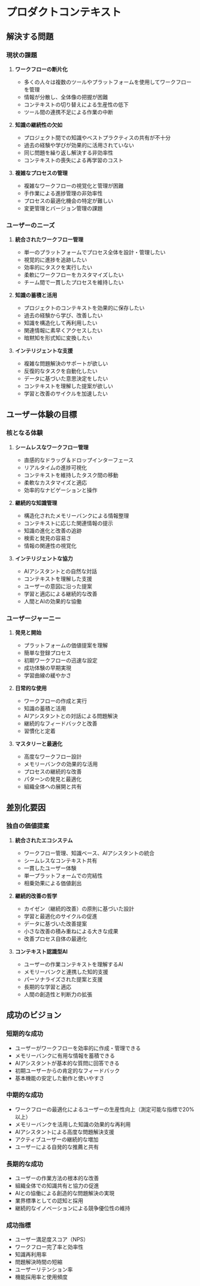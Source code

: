 # プロダクトコンテキスト

## 解決する問題

### 現状の課題
1. **ワークフローの断片化**
   - 多くの人々は複数のツールやプラットフォームを使用してワークフローを管理
   - 情報が分散し、全体像の把握が困難
   - コンテキストの切り替えによる生産性の低下
   - ツール間の連携不足による作業の中断

2. **知識の継続性の欠如**
   - プロジェクト間での知識やベストプラクティスの共有が不十分
   - 過去の経験や学びが効果的に活用されていない
   - 同じ問題を繰り返し解決する非効率性
   - コンテキストの喪失による再学習のコスト

3. **複雑なプロセスの管理**
   - 複雑なワークフローの視覚化と管理が困難
   - 手作業による進捗管理の非効率性
   - プロセスの最適化機会の特定が難しい
   - 変更管理とバージョン管理の課題

### ユーザーのニーズ
1. **統合されたワークフロー管理**
   - 単一のプラットフォームでプロセス全体を設計・管理したい
   - 視覚的に進捗を追跡したい
   - 効率的にタスクを実行したい
   - 柔軟にワークフローをカスタマイズしたい
   - チーム間で一貫したプロセスを維持したい

2. **知識の蓄積と活用**
   - プロジェクトのコンテキストを効果的に保存したい
   - 過去の経験から学び、改善したい
   - 知識を構造化して再利用したい
   - 関連情報に素早くアクセスしたい
   - 暗黙知を形式知に変換したい

3. **インテリジェントな支援**
   - 複雑な問題解決のサポートが欲しい
   - 反復的なタスクを自動化したい
   - データに基づいた意思決定をしたい
   - コンテキストを理解した提案が欲しい
   - 学習と改善のサイクルを加速したい

## ユーザー体験の目標

### 核となる体験
1. **シームレスなワークフロー管理**
   - 直感的なドラッグ＆ドロップインターフェース
   - リアルタイムの進捗可視化
   - コンテキストを維持したタスク間の移動
   - 柔軟なカスタマイズと適応
   - 効率的なナビゲーションと操作

2. **継続的な知識管理**
   - 構造化されたメモリーバンクによる情報整理
   - コンテキストに応じた関連情報の提示
   - 知識の進化と改善の追跡
   - 検索と発見の容易さ
   - 情報の関連性の視覚化

3. **インテリジェントな協力**
   - AIアシスタントとの自然な対話
   - コンテキストを理解した支援
   - ユーザーの意図に沿った提案
   - 学習と適応による継続的な改善
   - 人間とAIの効果的な協働

### ユーザージャーニー
1. **発見と開始**
   - プラットフォームの価値提案を理解
   - 簡単な登録プロセス
   - 初期ワークフローの迅速な設定
   - 成功体験の早期実現
   - 学習曲線の緩やかさ

2. **日常的な使用**
   - ワークフローの作成と実行
   - 知識の蓄積と活用
   - AIアシスタントとの対話による問題解決
   - 継続的なフィードバックと改善
   - 習慣化と定着

3. **マスタリーと最適化**
   - 高度なワークフロー設計
   - メモリーバンクの効果的な活用
   - プロセスの継続的な改善
   - パターンの発見と最適化
   - 組織全体への展開と共有

## 差別化要因

### 独自の価値提案
1. **統合されたエコシステム**
   - ワークフロー管理、知識ベース、AIアシスタントの統合
   - シームレスなコンテキスト共有
   - 一貫したユーザー体験
   - 単一プラットフォームでの完結性
   - 相乗効果による価値創出

2. **継続的改善の哲学**
   - カイゼン（継続的改善）の原則に基づいた設計
   - 学習と最適化のサイクルの促進
   - データに基づいた改善提案
   - 小さな改善の積み重ねによる大きな成果
   - 改善プロセス自体の最適化

3. **コンテキスト認識型AI**
   - ユーザーの作業コンテキストを理解するAI
   - メモリーバンクと連携した知的支援
   - パーソナライズされた提案と支援
   - 長期的な学習と適応
   - 人間の創造性と判断力の拡張

## 成功のビジョン

### 短期的な成功
- ユーザーがワークフローを効率的に作成・管理できる
- メモリーバンクに有用な情報を蓄積できる
- AIアシスタントが基本的な質問に回答できる
- 初期ユーザーからの肯定的なフィードバック
- 基本機能の安定した動作と使いやすさ

### 中期的な成功
- ワークフローの最適化によるユーザーの生産性向上（測定可能な指標で20%以上）
- メモリーバンクを活用した知識の効果的な再利用
- AIアシスタントによる高度な問題解決支援
- アクティブユーザーの継続的な増加
- ユーザーによる自発的な推薦と共有

### 長期的な成功
- ユーザーの作業方法の根本的な改善
- 組織全体での知識共有と協力の促進
- AIとの協働による創造的な問題解決の実現
- 業界標準としての認知と採用
- 継続的なイノベーションによる競争優位性の維持

### 成功指標
- ユーザー満足度スコア（NPS）
- ワークフロー完了率と効率性
- 知識再利用率
- 問題解決時間の短縮
- ユーザーリテンション率
- 機能採用率と使用頻度
